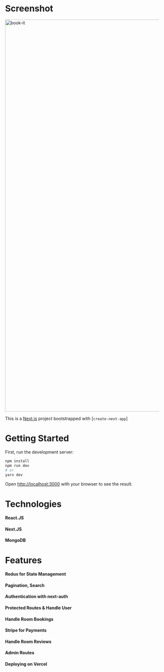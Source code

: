 
# Screenshot

<img width="1276" alt="book-it" src="https://user-images.githubusercontent.com/95706081/210949559-8a664d17-30c0-429a-8bff-f029db56ff5e.png">


This is a [Next.js](https://nextjs.org/) project bootstrapped with [`create-next-app`]

# Getting Started

First, run the development server:

```bash
npm install
npm run dev
# or
yarn dev
```

Open [http://localhost:3000](http://localhost:3000) with your browser to see the result.

# Technologies
#### React.JS
#### Next.JS
#### MongoDB

# Features
#### Redux for State Management
#### Pagination, Search
#### Authentication with next-auth
#### Protected Routes & Handle User
#### Handle Room Bookings
#### Stripe for Payments
#### Handle Room Reviews
#### Admin Routes
#### Deploying on Vercel

